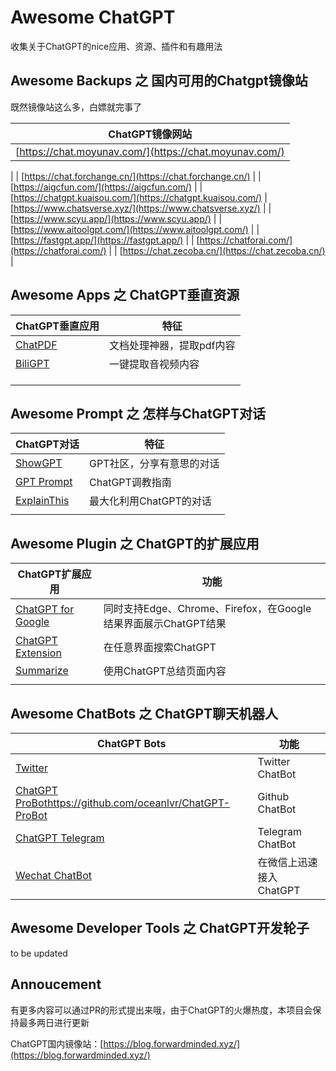 # Awesome ChatGPT

收集关于ChatGPT的nice应用、资源、插件和有趣用法

## Awesome Backups 之 国内可用的Chatgpt镜像站

既然镜像站这么多，白嫖就完事了

|  ChatGPT镜像网站   | 
|  ----  | 
| [https://chat.moyunav.com/](https://chat.moyunav.com/)
  | 
| [https://chat.forchange.cn/](https://chat.forchange.cn/)
  | 
| [https://aigcfun.com/](https://aigcfun.com/)
 |
| [https://chatgpt.kuaisou.com/](https://chatgpt.kuaisou.com/)
| [https://www.chatsverse.xyz/](https://www.chatsverse.xyz/) |
| [https://www.scyu.app/](https://www.scyu.app/) |
| [https://www.aitoolgpt.com/](https://www.aitoolgpt.com/) |
| [https://fastgpt.app/](https://fastgpt.app/) |
| [https://chatforai.com/](https://chatforai.com/) |
| [https://chat.zecoba.cn/](https://chat.zecoba.cn/) |


## Awesome Apps 之 ChatGPT垂直资源

|  ChatGPT垂直应用   | 特征 | 
|  ----  |  ---- | 
| [ChatPDF](https://www.futuretools.io/tools/chatpdf)  | 文档处理神器，提取pdf内容 |
| [BiliGPT](https://b.jimmylv.cn/) | 一键提取音视频内容 |
|  |  |
|  |  |
|  |  |

## Awesome Prompt 之 怎样与ChatGPT对话

|  ChatGPT对话   | 特征 | 
|  ----  |  ---- | 
| [ShowGPT](https://showgpt.co/)  | GPT社区，分享有意思的对话 |
| [GPT Prompt](https://github.com/PlexPt/awesome-chatgpt-prompts-zh) | ChatGPT调教指南 |  
| [ExplainThis](https://www.explainthis.io/en/chatgpt) | 最大化利用ChatGPT的对话 |
| []() |    |

## Awesome Plugin 之 ChatGPT的扩展应用

| ChatGPT扩展应用 | 功能 |
| ---- | ---- |
| [ChatGPT for Google](https://chrome.google.com/webstore/detail/chatgpt-for-google/jgjaeacdkonaoafenlfkkkmbaopkbilf)  | 同时支持Edge、Chrome、Firefox，在Google结果界面展示ChatGPT结果  |
| [ChatGPT Extension](https://chrome.google.com/webstore/detail/chatgpt-chrome-extension/cdjifpfganmhoojfclednjdnnpooaojb) | 在任意界面搜索ChatGPT |
| [Summarize](https://chrome.google.com/webstore/detail/summarize/lmhkmibdclhibdooglianggbnhcbcjeh) | 使用ChatGPT总结页面内容 |
| []()  |   |

## Awesome ChatBots 之 ChatGPT聊天机器人

| ChatGPT Bots | 功能 |
| ---- | ---- |
|  [Twitter](https://twitter.com/ChatGPTBot) | Twitter ChatBot  |
| [ChatGPT ProBot]()https://github.com/oceanlvr/ChatGPT-ProBot  | Github ChatBot  |
| [ChatGPT Telegram](https://github.com/m1guelpf/chatgpt-telegram) | Telegram ChatBot  |
| [Wechat ChatBot](https://github.com/fuergaosi233/wechat-chatgpt)  |  在微信上迅速接入 ChatGPT |


## Awesome Developer Tools 之 ChatGPT开发轮子

to be updated


## Annoucement

有更多内容可以通过PR的形式提出来哦，由于ChatGPT的火爆热度，本项目会保持最多两日进行更新

ChatGPT国内镜像站：[https://blog.forwardminded.xyz/](https://blog.forwardminded.xyz/)